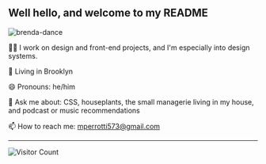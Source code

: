 ## Well hello, and welcome to my README

![brenda-dance](https://user-images.githubusercontent.com/2313998/129777245-d6f5c86b-da65-4ba9-9705-93c72d6c35e5.gif)

👨‍💻 I work on design and front-end projects, and I'm especially into design systems.

🌆 Living in Brooklyn

😄 Pronouns: he/him

💬 Ask me about: CSS, houseplants, the small managerie living in my house, and podcast or music recommendations

📫 How to reach me: mperrotti573@gmail.com

---

![Visitor Count](https://profile-counter.glitch.me/mperrotti/count.svg)
